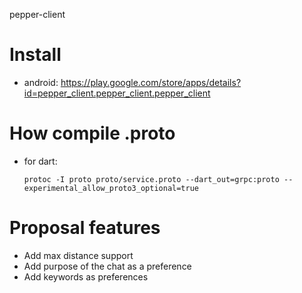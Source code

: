 pepper-client
# Install
- android: https://play.google.com/store/apps/details?id=pepper_client.pepper_client.pepper_client

# How compile .proto
- for dart:
    ```
    protoc -I proto proto/service.proto --dart_out=grpc:proto --experimental_allow_proto3_optional=true
    ```
# Proposal features
- Add max distance support
- Add purpose of the chat as a preference
- Add keywords as preferences
